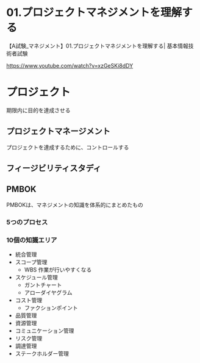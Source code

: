 # 01.プロジェクトマネジメントを理解する
【A試験_マネジメント】01.プロジェクトマネジメントを理解する| 基本情報技術者試験


https://www.youtube.com/watch?v=xzGeSKi8dDY

# プロジェクト
期限内に目的を達成させる

## プロジェクトマネージメント
プロジェクトを達成するために、コントロールする

## フィージビリティスタディ

## PMBOK
PMBOKは、マネジメントの知識を体系的にまとめたもの

### 5つのプロセス
### 10個の知識エリア
+ 統合管理
+ スコープ管理
  + WBS 作業が行いやすくなる
+ スケジュール管理
  + ガントチャート
  + アローダイヤグラム
+ コスト管理
  + ファクションポイント
+ 品質管理
+ 資源管理
+ コミュニケーション管理
+ リスク管理
+ 調達管理
+ ステークホルダー管理


